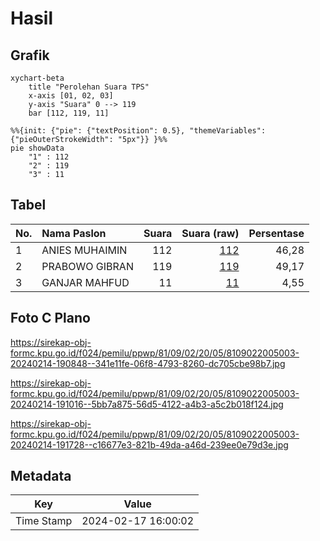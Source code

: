 # Hasil

## Grafik

```mermaid
xychart-beta
    title "Perolehan Suara TPS"
    x-axis [01, 02, 03]
    y-axis "Suara" 0 --> 119
    bar [112, 119, 11]
```

```mermaid
%%{init: {"pie": {"textPosition": 0.5}, "themeVariables": {"pieOuterStrokeWidth": "5px"}} }%%
pie showData
    "1" : 112
    "2" : 119
    "3" : 11
```

## Tabel

| No. | Nama Paslon    | Suara | Suara (raw) | Persentase |
|:--- |:-------------- | -----:| -----------:| ----------:|
| 1   | ANIES MUHAIMIN | 112   | [112][p-1]  | 46,28      |
| 2   | PRABOWO GIBRAN | 119   | [119][p-2]  | 49,17      |
| 3   | GANJAR MAHFUD  | 11    | [11][p-3]   | 4,55       |


[p-1]: https://github.com/gigit-pemilu/pemilu-2024-81-maluku/blob/main/pilpres/hitung-suara/sub/81-maluku/sub/09-buru-selatan/sub/02-waesama/sub/2005-waelikut/sub/003-tps/sub/paslon-1.txt
[p-2]: https://github.com/gigit-pemilu/pemilu-2024-81-maluku/blob/main/pilpres/hitung-suara/sub/81-maluku/sub/09-buru-selatan/sub/02-waesama/sub/2005-waelikut/sub/003-tps/sub/paslon-2.txt
[p-3]: https://github.com/gigit-pemilu/pemilu-2024-81-maluku/blob/main/pilpres/hitung-suara/sub/81-maluku/sub/09-buru-selatan/sub/02-waesama/sub/2005-waelikut/sub/003-tps/sub/paslon-3.txt

## Foto C Plano

https://sirekap-obj-formc.kpu.go.id/f024/pemilu/ppwp/81/09/02/20/05/8109022005003-20240214-190848--341e11fe-06f8-4793-8260-dc705cbe98b7.jpg

https://sirekap-obj-formc.kpu.go.id/f024/pemilu/ppwp/81/09/02/20/05/8109022005003-20240214-191016--5bb7a875-56d5-4122-a4b3-a5c2b018f124.jpg

https://sirekap-obj-formc.kpu.go.id/f024/pemilu/ppwp/81/09/02/20/05/8109022005003-20240214-191728--c16677e3-821b-49da-a46d-239ee0e79d3e.jpg


## Metadata

| Key        | Value               |
| ---------- | ------------------- |
| Time Stamp | 2024-02-17 16:00:02 |



